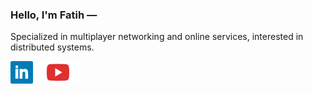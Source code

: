 ### Hello, I'm Fatih —

Specialized in multiplayer networking and online services, interested in distributed systems.

[![LinkedIn](icons/linkedin.svg)](https://linkedin.com/in/0xFA11)
[![YouTube](icons/youtube.svg)](https://youtube.com/@0xFA11)
